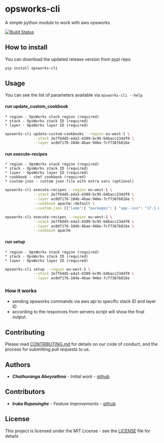 opsworks-cli
======================

A simple python module to work with aws opsworks

[![Build Status](https://travis-ci.org/chaturanga50/opsworks-cli.svg?branch=master)](https://travis-ci.org/chaturanga50/opsworks-cli)

How to install
--------------

You can download the updated release version from pypi repo

``` bash
pip install opsworks-cli
```

Usage
-----

You can see the list of parameters available via `opsworks-cli --help`

#### run update_custom_cookbook

```
* region - OpsWorks stack region (required)
* stack - OpsWorks stack ID (required)
* layer - OpsWorks layer ID (required)
```

```bash
opsworks-cli update-custom-cookbooks --region eu-west-1 \
             --stack 2e7f6dd5-e4a3-4389-bc95-b4bacc234df0 \
             --layer ac0df176-104b-46ae-946e-7cf7367b816e
```

#### run execute-recipes
```
* region - OpsWorks stack region (required)
* stack - OpsWorks stack ID (required)
* layer - OpsWorks layer ID (required)
* cookbook - chef cookbook (required)
* custom-json - custom json file with extra vars (optional)
```

```bash
opsworks-cli execute-recipes --region eu-west-1 \
             --stack 2e7f6dd5-e4a3-4389-bc95-b4bacc234df0 \
             --layer ac0df176-104b-46ae-946e-7cf7367b816e \
             --cookbook apache::default \
             --custom-json [{"lamp":{ "packages": { "app--sso": "17.1.6" } } }] # optional
```

```bash
opsworks-cli execute-recipes --region eu-west-1 \
             --stack 2e7f6dd5-e4a3-4389-bc95-b4bacc234df0 \
             --layer ac0df176-104b-46ae-946e-7cf7367b816e \
             --cookbook apache
```

#### run setup
```
* region - OpsWorks stack region (required)
* stack - OpsWorks stack ID (required)
* layer - OpsWorks layer ID (required)
```

```bash
opsworks-cli setup --region eu-west-1 \
             --stack 2e7f6dd5-e4a3-4389-bc95-b4bacc234df0 \
             --layer ac0df176-104b-46ae-946e-7cf7367b816e
```

### How it works

- sending opsworks commands via aws api to specific stack ID and layer ID
- according to the responces from servers script will show the final output.

## Contributing

Please read [CONTRIBUTING.md](CONTRIBUTING.md) for details on our code of conduct, and the process for submitting pull requests to us.

## Authors

* ***Chathuranga Abeyrathna*** - *Initial work* - [github](https://github.com/chaturanga50/)

## Contributors

* ***Iruka Rupasinghe*** - *Feature Improvements* - [github](https://github.com/Rupasinghe2012/)

## License

This project is licensed under the MIT License - see the [LICENSE](LICENSE) file for details